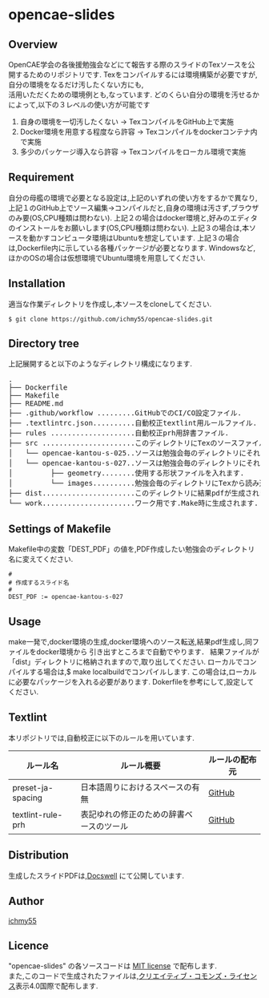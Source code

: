 # opencae-slides

## Overview
OpenCAE学会の各後援勉強会などにて報告する際のスライドのTexソースを公開するためのリポジトリです.
Texをコンパイルするには環境構築が必要ですが,自分の環境をなるだけ汚したくない方にも,  
活用いただくための環境例とも,なっています.
どのくらい自分の環境を汚せるかによって,以下の３レベルの使い方が可能です
1. 自身の環境を一切汚したくない → TexコンパイルをGitHub上で実施
2. Docker環境を用意する程度なら許容 → Texコンパイルをdockerコンテナ内で実施
3. 多少のパッケージ導入なら許容 → Texコンパイルをローカル環境で実施

## Requirement
自分の母艦の環境で必要となる設定は,上記のいずれの使い方をするかで異なり,
上記１のGitHub上でソース編集→コンパイルだと,自身の環境は汚さず,ブラウザのみ要(OS,CPU種類は問わない).
上記２の場合はdocker環境と,好みのエディタのインストールをお願いします(OS,CPU種類は問わない).
上記３の場合は,本ソースを動かすコンピュータ環境はUbuntuを想定しています.
上記３の場合は,Dockerfile内に示している各種パッケージが必要となります.
Windowsなど,ほかのOSの場合は仮想環境でUbuntu環境を用意してください.

## Installation
適当な作業ディレクトリを作成し,本ソースをcloneしてください.

```
$ git clone https://github.com/ichmy55/opencae-slides.git
```

## Directory tree
上記展開すると以下のようなディレクトリ構成になります.
<pre>
.
├── Dockerfile
├── Makefile
├── README.md
├── .github/workflow .........GitHubでのCI/CO設定ファイル.
├── .textlintrc.json..........自動校正textlint用ルールファイル.
├── rules ....................自動校正prh用辞書ファイル.
├── src ......................このディレクトリにTexのソースファイルを配置します.
│   └── opencae-kantou-s-025..ソースは勉強会毎のディレクトリにそれぞれ入れます.
│   └── opencae-kantou-s-027..ソースは勉強会毎のディレクトリにそれぞれ入れます.
│         ├── geometry........使用する形状ファイルを入れます.
│         └── images..........勉強会毎のディレクトリにTexから読み込む画像ファイルを入れます.
├── dist......................このディレクトリに結果pdfが生成されます.Make時に生成されます.
└── work......................ワーク用です.Make時に生成されます.
</pre>

## Settings of  Makefile
Makefile中の変数「DEST_PDF」の値を,PDF作成したい勉強会のディレクトリ名に変えてください.
```
#
# 作成するスライド名
#
DEST_PDF := opencae-kantou-s-027
```

## Usage
make一発で,docker環境の生成,docker環境へのソース転送,結果pdf生成し,同ファイルをdocker環境から
引き出すところまで自動でやります．
結果ファイルが「dist」ディレクトリに格納されますので,取り出してください.
ローカルでコンパイルする場合は,$ make localbuildでコンパイルします.
この場合は,ローカルに必要なパッケージを入れる必要があります.
Dokerfileを参考にして,設定してください.

## Textlint
<!-- textlint-disable prh -->
本リポジトリでは,自動校正に以下のルールを用いています.
<!-- textlint-enable prh -->
| ルール名 | ルール概要 | ルールの配布元 |
| ---- | ---- | ---- |
| preset-ja-spacing |日本語周りにおけるスペースの有無| [GitHub](https://github.com/textlint-ja/textlint-rule-preset-ja-spacing)|
| textlint-rule-prh |表記ゆれの修正のための辞書ベースのツール| [GitHub](https://github.com/textlint-rule/textlint-rule-prh)|

## Distribution
生成したスライドPDFは,[Docswell](https://www.docswell.com/user/ichmy55) にて公開しています.

## Author

[ichmy55](https://github.com/ichmy55)

## Licence
"opencae-slides" の各ソースコードは [MIT license](https://ja.wikipedia.org/wiki/MIT_License) で配布します.  
また,このコードで生成されたファイルは,[クリエイティブ・コモンズ・ライセンス](https://ja.wikipedia.org/wiki/%E3%82%AF%E3%83%AA%E3%82%A8%E3%82%A4%E3%83%86%E3%82%A3%E3%83%96%E3%83%BB%E3%82%B3%E3%83%A2%E3%83%B3%E3%82%BA%E3%83%BB%E3%83%A9%E3%82%A4%E3%82%BB%E3%83%B3%E3%82%B9)表示4.0国際で配布します.

